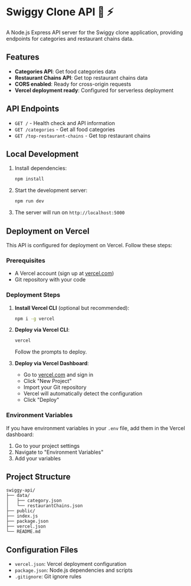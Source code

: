 # Swiggy Clone API 📍 ⚡

A Node.js Express API server for the Swiggy clone application, providing endpoints for categories and restaurant chains data.

## Features

- **Categories API**: Get food categories data
- **Restaurant Chains API**: Get top restaurant chains data
- **CORS enabled**: Ready for cross-origin requests
- **Vercel deployment ready**: Configured for serverless deployment

## API Endpoints

- `GET /` - Health check and API information
- `GET /categories` - Get all food categories
- `GET /top-restaurant-chains` - Get top restaurant chains

## Local Development

1. Install dependencies:
   ```bash
   npm install
   ```

2. Start the development server:
   ```bash
   npm run dev
   ```

3. The server will run on `http://localhost:5000`

## Deployment on Vercel

This API is configured for deployment on Vercel. Follow these steps:

### Prerequisites
- A Vercel account (sign up at [vercel.com](https://vercel.com))
- Git repository with your code

### Deployment Steps

1. **Install Vercel CLI** (optional but recommended):
   ```bash
   npm i -g vercel
   ```

2. **Deploy via Vercel CLI**:
   ```bash
   vercel
   ```
   Follow the prompts to deploy.

3. **Deploy via Vercel Dashboard**:
   - Go to [vercel.com](https://vercel.com) and sign in
   - Click "New Project"
   - Import your Git repository
   - Vercel will automatically detect the configuration
   - Click "Deploy"

### Environment Variables

If you have environment variables in your `.env` file, add them in the Vercel dashboard:
1. Go to your project settings
2. Navigate to "Environment Variables"
3. Add your variables

## Project Structure

```
swiggy-api/
├── data/
│   ├── category.json
│   └── restaurantChains.json
├── public/
├── index.js
├── package.json
├── vercel.json
└── README.md
```

## Configuration Files

- `vercel.json`: Vercel deployment configuration
- `package.json`: Node.js dependencies and scripts
- `.gitignore`: Git ignore rules